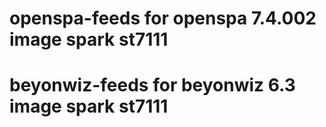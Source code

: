 # openspa-feeds for openspa 7.4.002 image spark st7111

# beyonwiz-feeds for beyonwiz 6.3 image spark st7111
